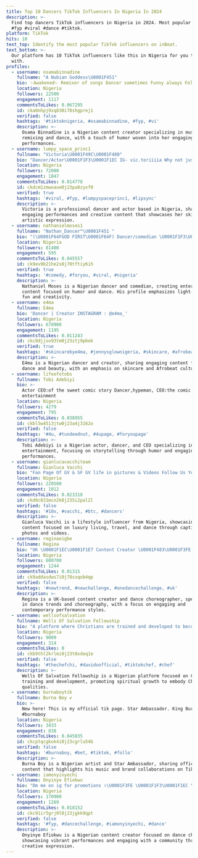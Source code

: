 ```yaml
---
title: Top 10 Dancers TikTok Influencers In Nigeria In 2024
description: >-
  Find top dancers TikTok influencers in Nigeria in 2024. Most popular hashtags:
  #fyp #viral #dance #tiktok.
platform: TikTok
hits: 10
text_top: Identify the most popular TikTok influencers on inBeat.
text_bottom: >-
  Our platform has 10 TikTok influencers like this in Nigeria for you to work
  with.
profiles:
  - username: osamabinnadine
    fullname: "A Nubian Goddess\U0001F451"
    bio: ✨Awakened✨ Remixer of songs Dancer sometimes Funny always Follow me naaa
    location: Nigeria
    followers: 22500
    engagement: 1117
    commentsToLikes: 0.067295
    id: cka0nhpj9zq830i78shgprej1
    verified: false
    hashtags: '#tiktoknigeria, #osamabinnadine, #fyp, #vi'
    description: >-
      Osama Binnadine is a Nigerian content creator specializing in music
      remixing and dance, with a touch of humor woven into her engaging
      performances.
  - username: lumpy_space_princ1
    fullname: "Victoria\U0001F49C\U0001F480"
    bio: "Dancer/Actor\U0001F1F3\U0001F1EC IG- vic.toriiiia Why not just follow me since you here\U0001F609\U0001F618"
    location: Nigeria
    followers: 72000
    engagement: 1847
    commentsToLikes: 0.014778
    id: ckdcm1zmwoaue0j23pa8zyxf0
    verified: true
    hashtags: '#viral, #fyp, #lumpyspaceprinc1, #lipsync'
    description: >-
      Victoria is a professional dancer and actor based in Nigeria, sharing
      engaging performances and creative content that showcases her skills and
      artistic expression.
  - username: nathanielmoses1
    fullname: "Nathan_Dancer™\U0001F451 "
    bio: "(\U0001F64FGOD FIRST\U0001F64F) Dancer/comedian \U0001F1F3\U0001F1EC just for fun/Turn on My bell Notification"
    location: Nigeria
    followers: 81400
    engagement: 595
    commentsToLikes: 0.045557
    id: ck9ev9b21he2s0j78tftiy6ih
    verified: true
    hashtags: '#comedy, #foryou, #viral, #nigeria'
    description: >-
      Nathaniel Moses is a Nigerian dancer and comedian, creating entertaining
      content focused on humor and dance. His profile emphasizes light-hearted
      fun and creativity.
  - username: e4ma
    fullname: E4ma
    bio: 'Dancer | Creator INSTAGRAM : @e4ma_'
    location: Nigeria
    followers: 678900
    engagement: 1195
    commentsToLikes: 0.011243
    id: ckc8djjso93tm0j23ztj9p6ek
    verified: true
    hashtags: '#skincarebye4ma, #jennysglownigeria, #skincare, #afrobeats'
    description: >-
      E4ma is a Nigerian dancer and creator, sharing engaging content focused on
      dance and beauty, with an emphasis on skincare and Afrobeat culture.
  - username: lifeofotobs
    fullname: Tobi Adebiyi
    bio: >-
      Actor CEO:of the sweet comic story Dancer,hypeman, CEO:the comic
      entertainment
    location: Nigeria
    followers: 4279
    engagement: 795
    commentsToLikes: 0.038955
    id: ckbl5w4513jtw0j23a4j3162o
    verified: false
    hashtags: '#4u, #tundeednut, #4upage, #foryoupage'
    description: >-
      Tobi Adebiyi is a Nigerian actor, dancer, and CEO specializing in comic
      entertainment, focusing on storytelling through humor and engaging
      performances.
  - username: gianlucavacchiteam
    fullname: Gianluca Vacchi
    bio: "Fan Page Of GV & SF GV life in pictures & Videos Follow Us YouTube \U0001F447\U0001F913\U0001F447"
    location: Nigeria
    followers: 220500
    engagement: 1012
    commentsToLikes: 0.023318
    id: ckd0c831mcn2k0j235i2pal2l
    verified: false
    hashtags: '#10x, #vacchi, #btc, #dancers'
    description: >-
      Gianluca Vacchi is a lifestyle influencer from Nigeria, showcasing vibrant
      content focused on luxury living, travel, and dance through captivating
      photos and videos.
  - username: reginaeigbe
    fullname: Regina
    bio: "UK \U0001F1EC\U0001F1E7 Content Creator \U0001F483\U0001F3FE Dance Choreographer \U0001F4E7 regina_bookings@outlook.com"
    location: Nigeria
    followers: 600700
    engagement: 1244
    commentsToLikes: 0.01315
    id: ck9addasdws7i0j78ssqob4qp
    verified: false
    hashtags: '#newtrend, #newchallenge, #onedancechallenge, #uk'
    description: >-
      Regina is a UK-based content creator and dance choreographer, specializing
      in dance trends and choreography, with a focus on engaging and
      contemporary performance styles.
  - username: wellsofsalvation
    fullname: Wells Of Salvation Fellowship
    bio: "A platform where Christians are trained and developed to become like Christ ❤️\U0001F64F"
    location: Nigeria
    followers: 9009
    engagement: 314
    commentsToLikes: 0
    id: ckb9thl2krlmi0j23t0xdoq1e
    verified: false
    hashtags: '#thechefchi, #davidoofficial, #tiktokchef, #chef'
    description: >-
      Wells Of Salvation Fellowship is a Nigerian platform focused on Christian
      training and development, promoting spiritual growth to embody Christ-like
      qualities.
  - username: burnaboytik
    fullname: Burna Boy ✔️
    bio: >-
      New here! This is my official tik page. Star Ambassador. King Burna
      #burnaboy 
    location: Nigeria
    followers: 3433
    engagement: 838
    commentsToLikes: 0.045835
    id: ckcptqcgkok4i0j23cgrlu54b
    verified: false
    hashtags: '#burnaboy, #bet, #tiktok, #follo'
    description: >-
      Burna Boy is a Nigerian artist and Star Ambassador, sharing official
      content that highlights his music and brand collaborations on TikTok.
  - username: iamonyinyechi
    fullname: Onyinye Efiokwu
    bio: "Dm me on ig for promotions ✌\U0001F3FE \U0001F1F3\U0001F1EC \U0001F1F3\U0001F1EC"
    location: Nigeria
    followers: 170900
    engagement: 1269
    commentsToLikes: 0.018152
    id: ckc91ir5grj0l0j23jgkk9qpt
    verified: false
    hashtags: '#fyp, #dancechallenge, #iamonyinyechi, #dance'
    description: >-
      Onyinye Efiokwu is a Nigerian content creator focused on dance challenges,
      showcasing vibrant performances and engaging with a community through
      creative expression.
---
```


